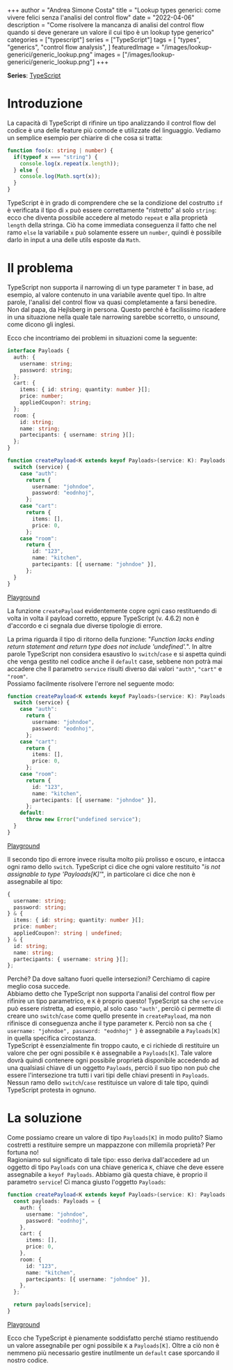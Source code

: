 +++
author = "Andrea Simone Costa"
title = "Lookup types generici: come vivere felici senza l'analisi del control flow"
date = "2022-04-06"
description = "Come risolvere la mancanza di analisi del control flow quando si deve generare un valore il cui tipo è un lookup type generico"
categories = ["typescript"]
series = ["TypeScript"]
tags = [
    "types",
    "generics",
    "control flow analysis",
]
featuredImage = "/images/lookup-generici/generic_lookup.png"
images = ["/images/lookup-generici/generic_lookup.png"]
+++

__Series__: [TypeScript](/it/series/typescript/)

# Introduzione

La capacità di TypeScript di rifinire un tipo analizzando il control flow del codice è una delle feature più comode e utilizzate del linguaggio. Vediamo un semplice esempio per chiarire di che cosa si tratta:

```ts
function foo(x: string | number) {
  if(typeof x === "string") {
    console.log(x.repeat(x.length));
  } else {
    console.log(Math.sqrt(x));
  }
}
```

TypeScript è in grado di comprendere che se la condizione del costrutto `if` è verificata il tipo di `x` può essere correttamente "ristretto" al solo `string`: ecco che diventa possibile accedere al metodo `repeat` e alla proprietà `length` della stringa. Ciò ha come immediata conseguenza il fatto che nel ramo `else` la variabile `x` può solamente essere un `number`, quindi è possibile darlo in input a una delle utils esposte da `Math`.

# Il problema

TypeScript non supporta il narrowing di un type parameter `T` in base, ad esempio, al valore contenuto in una variabile avente quel tipo. In altre parole, l'analisi del control flow va quasi completamente a farsi benedire. Non dal papa, da Hejlsberg in persona. Questo perché è facilissimo ricadere in una situazione nella quale tale narrowing sarebbe scorretto, o _unsound_, come dicono gli inglesi.

Ecco che incontriamo dei problemi in situazioni come la seguente:
```ts
interface Payloads {
  auth: {
    username: string;
    password: string;
  };
  cart: {
    items: { id: string; quantity: number }[];
    price: number;
    appliedCoupon?: string;
  };
  room: {
    id: string;
    name: string;
    partecipants: { username: string }[];
  };
}

function createPayload<K extends keyof Payloads>(service: K): Payloads[K] {
  switch (service) {
    case "auth":
      return { 
        username: "johndoe",
        password: "eodnhoj",
      };
    case "cart":
      return { 
        items: [],
        price: 0,
      };
    case "room":
      return {
        id: "123",
        name: "kitchen",
        partecipants: [{ username: "johndoe" }],
      };
  }
}
```

[Playground](https://www.typescriptlang.org/play?target=99&jsx=0#code/JYOwLgpgTgZghgYwgAgApwJ4BsD2cAmAzsgN4BQyycArmABYBcpFly1h0IcAthE4WCigA5gG4WlAA5xChAO44o+foJHjKAX3XIEcKGCblWyYJG6FDJ5cgFCQY5AEdqccKYxMQ1bgCNoyDQBtAF1tKSEkT28-KDCqSUksYAh8AGEcakkcEAB+FTsxFi0WKBwcbkMJK3y1Kq5eGvs46X0IBGBpcAtSNg4oer4bVXsAkO1ijTIyGGoQBDBgbJ0oCDhIdGw8fAAeAGlkCAAPSBAiZABrCAwcGDRMXAJCAD4ACj6AN2BI5F2ASiYNg8iIFdsFmJR5KYEHRkG9oJ8kL9waxdBxkAAiGj0dEMKqUFZgaj9HrsTg8QbogBWODopxwEHRABpkNJZAolEx0RAcPgQHQcJT0QE4qiUOjdPocXjkASiSAeqYIOYmCFmZIIoMAAzCqqijGlcpS4z4iCE4lGY2UYDWdEARgATABmJnSygDTnnKF0CAgF2WqR6SDtTpgbqBEi9MkNDHU2n4elCjTBRnS4qaMiTIA)

La funzione `createPayload` evidentemente copre ogni caso restituendo di volta in volta il payload corretto, eppure TypeScript (v. 4.6.2) non è d'accordo e ci segnala due diverse tipologie di errore.

La prima riguarda il tipo di ritorno della funzione: "_Function lacks ending return statement and return type does not include 'undefined'._". In altre parole TypeScript non considera esaustivo lo `switch`/`case` e si aspetta quindi che venga gestito nel codice anche il `default` case, sebbene non potrà mai accadere che ll parametro `service` risulti diverso dai valori `"auth"`, `"cart"` e `"room"`.\
Possiamo facilmente risolvere l'errore nel seguente modo:
```ts
function createPayload<K extends keyof Payloads>(service: K): Payloads[K] {
  switch (service) {
    case "auth":
      return { 
        username: "johndoe",
        password: "eodnhoj",
      };
    case "cart":
      return { 
        items: [],
        price: 0,
      };
    case "room":
      return {
        id: "123",
        name: "kitchen",
        partecipants: [{ username: "johndoe" }],
      };
    default:
      throw new Error("undefined service");
  }
}
```
[Playground](https://www.typescriptlang.org/play?target=99&jsx=0#code/JYOwLgpgTgZghgYwgAgApwJ4BsD2cAmAzsgN4BQyycArmABYBcpFly1h0IcAthE4WCigA5gG4WlAA5xChAO44o+foJHjKAX3XIEcKGCblWyYJG6FDJ5cgFCQY5AEdqccKYxMQ1bgCNoyDQBtAF1tKSEkT28-KDCqSUksYAh8AGEcakkcEAB+FTsxFi0WKBwcbkMJK3y1Kq5eGvs46X0IBGBpcAtSNg4oer4bVXsAkO1ijTIyGGoQBDBgbJ0oCDhIdGw8fAAeAGlkCAAPSBAiZABrCAwcGDRMXAJCAD4ACj6AN2BI5F2ASiYNg8iIFdsFmJR5KYEHRkG9oJ8kL9waxdBxkAAiGj0dEMKqUFZgaj9HrsTg8QbogBWODopxwEHRABpkNJZAolEx0RAcPgQHQcJT0QE4qiUOjdPocXjkASiSAeqYIOYmCFmZIIoMAAzCqqijGlcpS4z4iCE4lGY2UYDWdEARgATABmJnSygDTnnKF0CAgF2WqR6SDtTpgbqBEi9MkNDHU2n4elCjTBRnS4rGfAQeDULAGaX0UpyZAgCCFgCiUFKUBe6NmGZgoBSNnhXwZv3GZEmQA)

Il secondo tipo di errore invece risulta molto più prolisso e oscuro, e intacca ogni ramo dello `switch`. TypeScript ci dice che ogni valore restituito "_is not assignable to type 'Payloads[K]'_", in particolare ci dice che non è assegnabile al tipo:
```ts
{
  username: string;
  password: string;
} & {
  items: { id: string; quantity: number }[];
  price: number;
  appliedCoupon?: string | undefined;
} & {
  id: string;
  name: string;
  partecipants: { username: string }[];
};
```
Perché? Da dove saltano fuori quelle intersezioni? Cerchiamo di capire meglio cosa succede.\
Abbiamo detto che TypeScript non supporta l'analisi del control flow per rifinire un tipo parametrico, e `K` è proprio questo! TypeScript sa che `service` può essere ristretta, ad esempio, al solo caso `"auth'`, perciò ci permette di creare uno `switch`/`case` come quello presente in `createPayload`, ma non rifinisce di conseguenza anche il type parameter `K`. Perciò non sa che `{ username: "johndoe", password: "eodnhoj" }` è assegnabile a `Payloads[K]` in quella specifica circostanza.\
TypeScript è essenzialmente fin troppo cauto, e ci richiede di restituire un valore che per ogni possibile `K` è assegnabile a `Payloads[K]`. Tale valore dovrà quindi contenere ogni possibile proprietà disponibile accedendo ad una qualsiasi chiave di un oggetto `Payloads`, perciò il suo tipo non può che essere l'intersezione tra tutti i vari tipi delle chiavi presenti in `Payloads`. Nessun ramo dello `switch`/`case` restituisce un valore di tale tipo, quindi TypeScript protesta in ognuno.

# La soluzione

Come possiamo creare un valore di tipo `Payloads[K]` in modo pulito? Siamo costretti a restituire sempre un mappazzone con millemila proprietà? Per fortuna no!\
Ragioniamo sul significato di tale tipo: esso deriva dall'accedere ad un oggetto di tipo `Payloads` con una chiave generica `K`, chiave che deve essere assegnabile a `keyof Payloads`. Abbiamo già questa chiave, è proprio il parametro `service`! Ci manca giusto l'oggetto `Payloads`:
```ts
function createPayload<K extends keyof Payloads>(service: K): Payloads[K] {
  const payloads: Payloads = {
    auth: {
      username: "johndoe",
      password: "eodnhoj",
    },
    cart: {
      items: [],
      price: 0,
    },
    room: {
      id: "123",
      name: "kitchen",
      partecipants: [{ username: "johndoe" }],
    },
  };

  return payloads[service];
}
```
[Playground](https://www.typescriptlang.org/play?target=99&jsx=0#code/JYOwLgpgTgZghgYwgAgApwJ4BsD2cAmAzsgN4BQyycArmABYBcpFly1h0IcAthE4WCigA5gG4WlAA5xChAO44o+foJHjKAX3XIEcKGCblWyYJG6FDJ5cgFCQY5AEdqccKYxMQ1bgCNoyDQBtAF1tKSEkT28-KDCqSUksYAh8AGEcakkcEAB+FTsxFi0WKBwcbkMJK3y1Kq5eGvs46X0IBGBpcAtSNg4oer4bVXsAkO1ijTIyGGoQBDBgbJ0oCDhIdGw8fAAeAGlkCAAPSBAiZABrCAwcGDRMXAJCAD4ACj6AN2BI5F2ASiYNg8iIFdsFmJQENkBMhpJtHgD7ltiABecGsGj0SrGSjsTg8QYAIgAVjg6KccBACQAaKpSGTyRTWAkQHD4EB0HBE6lVDQ04y6fRY7GmCDmJghPnYyQRQYABklmgVyFK5SFxmATIAjAAmADM3OxyAGTAJ51MCDoEBABqlekg7U6YG6gRIvTxDWQxNJ5MpAWCSt5RXEJQgYGo-RhiMegQ+XwgoTIkyAA)

Ecco che TypeScript è pienamente soddisfatto perché stiamo restituendo un valore assegnabile per ogni possibile `K` a `Payloads[K]`. Oltre a ciò non è nemmeno più necessario gestire inutilmente un `default` case sporcando il nostro codice.
